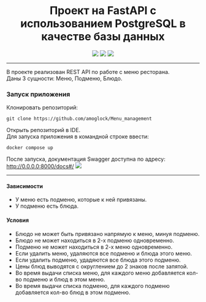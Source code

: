 <h1 align="center">Проект на FastAPI с использованием PostgreSQL в качестве базы данных</h1> 
<p align="center">
<img src="https://img.shields.io/badge/python-3.10-blue?logo=python">
<img src="https://img.shields.io/badge/fastapi-v0.100.0-green?logo=fastapi">
<img src="https://img.shields.io/badge/PostgreSQL-blue?logo=PostgreSQL&logoColor=white">
</p>

***
В проекте реализован REST API по работе с меню ресторана.<br>
Даны 3 сущности: Меню, Подменю, Блюдо.

### Запуск приложения
Клонировать репозиторий:
```commandline
git clone https://github.com/amoglock/Menu_management
```
Открыть репозиторий в IDE.<br>
Для запуска приложения в командной строке ввести:
```commandline
docker compose up
```
После запуска, документация Swagger доступна по адресу: http://0.0.0.0:8000/docs#/
![](https://github.com/amoglock/images/blob/main/menu_management_swagger.png?raw=true)
***
#### Зависимости
* У меню есть подменю, которые к ней привязаны.
* У подменю есть блюда.


#### Условия
* Блюдо не может быть привязано напрямую к меню, минуя подменю.
* Блюдо не может находиться в 2-х подменю одновременно.
* Подменю не может находиться в 2-х меню одновременно.
* Если удалить меню, удаляются все подменю и блюда этого меню.
* Если удалить подменю, удадяются все блюда этого подменю.
* Цены блюд выводятся с округлением до 2 знаков после запятой.
* Во время выдачи списка меню, для каждого меню добавляется кол-во подменю и блюд в этом меню.
* Во время выдачи списка подменю, для каждого подменю добавляется кол-во блюд в этом подменю.
